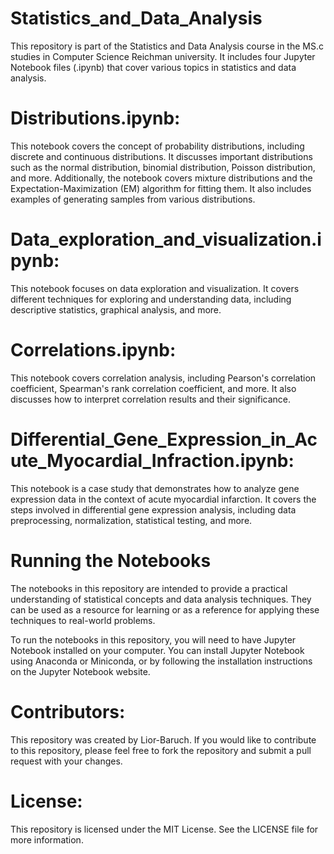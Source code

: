 # Statistics_and_Data_Analysis

This repository is part of the Statistics and Data Analysis course in the MS.c studies in Computer Science Reichman university. It includes four Jupyter Notebook files (.ipynb) that cover various topics in statistics and data analysis.

# Distributions.ipynb:
This notebook covers the concept of probability distributions, including discrete and continuous distributions. It discusses important distributions such as the normal distribution, binomial distribution, Poisson distribution, and more. Additionally, the notebook covers mixture distributions and the Expectation-Maximization (EM) algorithm for fitting them. It also includes examples of generating samples from various distributions.

# Data_exploration_and_visualization.ipynb:
This notebook focuses on data exploration and visualization. It covers different techniques for exploring and understanding data, including descriptive statistics, graphical analysis, and more.

# Correlations.ipynb:
This notebook covers correlation analysis, including Pearson's correlation coefficient, Spearman's rank correlation coefficient, and more. It also discusses how to interpret correlation results and their significance.

# Differential_Gene_Expression_in_Acute_Myocardial_Infraction.ipynb:
This notebook is a case study that demonstrates how to analyze gene expression data in the context of acute myocardial infarction. It covers the steps involved in differential gene expression analysis, including data preprocessing, normalization, statistical testing, and more.

# Running the Notebooks
The notebooks in this repository are intended to provide a practical understanding of statistical concepts and data analysis techniques. They can be used as a resource for learning or as a reference for applying these techniques to real-world problems.

To run the notebooks in this repository, you will need to have Jupyter Notebook installed on your computer. You can install Jupyter Notebook using Anaconda or Miniconda, or by following the installation instructions on the Jupyter Notebook website.

# Contributors:
This repository was created by Lior-Baruch. If you would like to contribute to this repository, please feel free to fork the repository and submit a pull request with your changes.

# License:
This repository is licensed under the MIT License. See the LICENSE file for more information.
